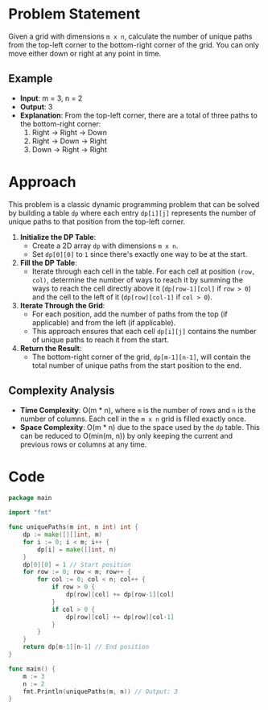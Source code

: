# Problem Statement
Given a grid with dimensions `m x n`, calculate the number of unique paths from the top-left corner to the bottom-right corner of the grid. You can only move either down or right at any point in time.

## Example
- **Input**: m = 3, n = 2
- **Output**: 3
- **Explanation**: From the top-left corner, there are a total of three paths to the bottom-right corner:
    1. Right -> Right -> Down
    2. Right -> Down -> Right
    3. Down -> Right -> Right

# Approach
This problem is a classic dynamic programming problem that can be solved by building a table `dp` where each entry `dp[i][j]` represents the number of unique paths to that position from the top-left corner.
1. **Initialize the DP Table**:
    - Create a 2D array `dp` with dimensions `m x n`.
    - Set `dp[0][0]` to `1` since there's exactly one way to be at the start.
2. **Fill the DP Table**:
    - Iterate through each cell in the table. For each cell at position `(row, col)`, determine the number of ways to reach it by summing the ways to reach the cell directly above it (`dp[row-1][col]` if `row > 0`) and the cell to the left of it (`dp[row][col-1]` if `col > 0`).
3. **Iterate Through the Grid**:
    - For each position, add the number of paths from the top (if applicable) and from the left (if applicable).
    - This approach ensures that each cell `dp[i][j]` contains the number of unique paths to reach it from the start.
4. **Return the Result**:
    - The bottom-right corner of the grid, `dp[m-1][n-1]`, will contain the total number of unique paths from the start position to the end.

## Complexity Analysis
- **Time Complexity**: O(m * n), where `m` is the number of rows and `n` is the number of columns. Each cell in the `m x n` grid is filled exactly once.
- **Space Complexity**: O(m * n) due to the space used by the `dp` table. This can be reduced to O(min(m, n)) by only keeping the current and previous rows or columns at any time.

# Code
```go
package main

import "fmt"

func uniquePaths(m int, n int) int {
    dp := make([][]int, m)
    for i := 0; i < m; i++ {
        dp[i] = make([]int, n)
    }
    dp[0][0] = 1 // Start position
    for row := 0; row < m; row++ {
        for col := 0; col < n; col++ {
            if row > 0 {
                dp[row][col] += dp[row-1][col]
            }
            if col > 0 {
                dp[row][col] += dp[row][col-1]
            }
        }
    }
    return dp[m-1][n-1] // End position
}

func main() {
    m := 3
    n := 2
    fmt.Println(uniquePaths(m, n)) // Output: 3
}
